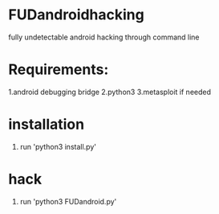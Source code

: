 # FUDandroidhacking
fully undetectable android hacking through command line

# Requirements:
1.android debugging bridge
2.python3
3.metasploit if needed

# installation

1. run 'python3 install.py'

# hack

1. run 'python3 FUDandroid.py'
